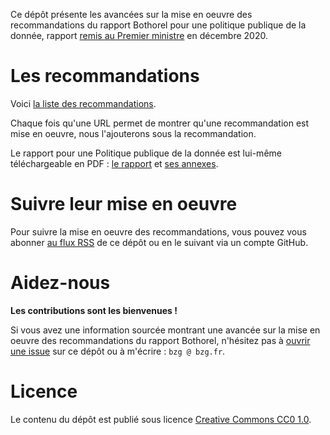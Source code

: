 Ce dépôt présente les avancées sur la mise en oeuvre des recommandations du rapport Bothorel pour une politique publique de la donnée, rapport [remis au Premier ministre](https://www.gouvernement.fr/remise-du-rapport-sur-la-politique-publique-de-la-donnee-des-algorithmes-et-des-codes-sources) en décembre 2020.

# Les recommandations

Voici [la liste des recommandations](recommandations.md).

Chaque fois qu'une URL permet de montrer qu'une recommandation est mise en oeuvre, nous l'ajouterons sous la recommandation.

Le rapport pour une Politique publique de la donnée est lui-même téléchargeable en PDF : [le rapport](https://www.gouvernement.fr/sites/default/files/contenu/piece-jointe/2020/12/rapport_-_pour_une_politique_publique_de_la_donnee_-_23.12.2020__0.pdf) et [ses annexes](https://www.gouvernement.fr/sites/default/files/contenu/piece-jointe/2020/12/annexes_-_rapport_-_pour_une_politique_publique_de_la_donnee_-_23.12.2020.pdf).

# Suivre leur mise en oeuvre

Pour suivre la mise en oeuvre des recommandations, vous pouvez vous abonner [au flux RSS](https://github.com/bzg/suivi-recommandations-bothorel/commits/main.atom) de ce dépôt ou en le suivant via un compte GitHub.

# Aidez-nous

**Les contributions sont les bienvenues !**

Si vous avez une information sourcée montrant une avancée sur la mise en oeuvre des recommandations du rapport Bothorel, n'hésitez pas à [ouvrir une issue](https://github.com/bzg/suivi-recommandations-bothorel/issues) sur ce dépôt ou à m'écrire : `bzg @ bzg.fr`.

# Licence

Le contenu du dépôt est publié sous licence [Creative Commons CC0 1.0](https://creativecommons.org/publicdomain/zero/1.0/).

